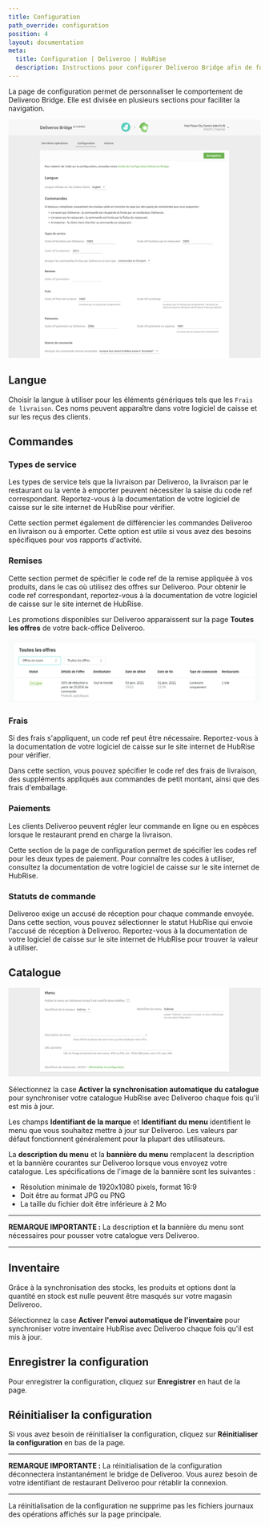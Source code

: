 ```yaml
---
title: Configuration
path_override: configuration
position: 4
layout: documentation
meta:
  title: Configuration | Deliveroo | HubRise
  description: Instructions pour configurer Deliveroo Bridge afin de fonctionner parfaitement avec Deliveroo et votre EPOS ou d'autres applications connectées à HubRise. La connexion s'effectue simplement.
---
```


La page de configuration permet de personnaliser le comportement de Deliveroo Bridge. Elle est divisée en plusieurs sections pour faciliter la navigation.

![Page de configuration de Deliveroo Bridge](./images/014-configuration-page-cropped.png)

## Langue

Choisir la langue à utiliser pour les éléments génériques tels que les `Frais de livraison`. Ces noms peuvent apparaître dans votre logiciel de caisse et sur les reçus des clients.

## Commandes

### Types de service

Les types de service tels que la livraison par Deliveroo, la livraison par le restaurant ou la vente à emporter peuvent nécessiter la saisie du code ref correspondant. Reportez-vous à la documentation de votre logiciel de caisse sur le site internet de HubRise pour vérifier.

Cette section permet également de différencier les commandes Deliveroo en livraison ou à emporter. Cette option est utile si vous avez des besoins spécifiques pour vos rapports d'activité.

### Remises

Cette section permet de spécifier le code ref de la remise appliquée à vos produits, dans le cas où utilisez des offres sur Deliveroo. Pour obtenir le code ref correspondant, reportez-vous à la documentation de votre logiciel de caisse sur le site internet de HubRise.

Les promotions disponibles sur Deliveroo apparaissent sur la page **Toutes les offres** de votre back-office Deliveroo.

![Exemple de la page avec toutes les offres dans le back-office de Deliveroo](./images/013-deliveroo-offer.png)

### Frais

Si des frais s'appliquent, un code ref peut être nécessaire. Reportez-vous à la documentation de votre logiciel de caisse sur le site internet de HubRise pour vérifier.

Dans cette section, vous pouvez spécifier le code ref des frais de livraison, des suppléments appliqués aux commandes de petit montant, ainsi que des frais d'emballage.

### Paiements

Les clients Deliveroo peuvent régler leur commande en ligne ou en espèces lorsque le restaurant prend en charge la livraison.

Cette section de la page de configuration permet de spécifier les codes ref pour les deux types de paiement. Pour connaître les codes à utiliser, consultez la documentation de votre logiciel de caisse sur le site internet de HubRise.

### Statuts de commande

Deliveroo exige un accusé de réception pour chaque commande envoyée. Dans cette section, vous pouvez sélectionner le statut HubRise qui envoie l'accusé de réception à Deliveroo. Reportez-vous à la documentation de votre logiciel de caisse sur le site internet de HubRise pour trouver la valeur à utiliser.

## Catalogue

![Page de configuration de Deliveroo Bridge, section Catalogue](./images/015-configuration-page-menu.png)

Sélectionnez la case **Activer la synchronisation automatique du catalogue** pour synchroniser votre catalogue HubRise avec Deliveroo chaque fois qu'il est mis à jour.

Les champs **Identifiant de la marque** et **Identifiant du menu** identifient le menu que vous souhaitez mettre à jour sur Deliveroo. Les valeurs par défaut fonctionnent généralement pour la plupart des utilisateurs.

La **description du menu** et la **bannière du menu** remplacent la description et la bannière courantes sur Deliveroo lorsque vous envoyez votre catalogue. Les spécifications de l'image de la bannière sont les suivantes :

- Résolution minimale de 1920x1080 pixels, format 16:9
- Doit être au format JPG ou PNG
- La taille du fichier doit être inférieure à 2 Mo

---

**REMARQUE IMPORTANTE :** La description et la bannière du menu sont nécessaires pour pousser votre catalogue vers Deliveroo.

---

## Inventaire

Grâce à la synchronisation des stocks, les produits et options dont la quantité en stock est nulle peuvent être masqués sur votre magasin Deliveroo.

Sélectionnez la case **Activer l'envoi automatique de l'inventaire** pour synchroniser votre inventaire HubRise avec Deliveroo chaque fois qu'il est mis à jour.

## Enregistrer la configuration

Pour enregistrer la configuration, cliquez sur **Enregistrer** en haut de la page.

## Réinitialiser la configuration

Si vous avez besoin de réinitialiser la configuration, cliquez sur **Réinitialiser la configuration** en bas de la page.

---

**REMARQUE IMPORTANTE :** La réinitialisation de la configuration déconnectera instantanément le bridge de Deliveroo. Vous aurez besoin de votre identifiant de restaurant Deliveroo pour rétablir la connexion.

---

La réinitialisation de la configuration ne supprime pas les fichiers journaux des opérations affichés sur la page principale.

